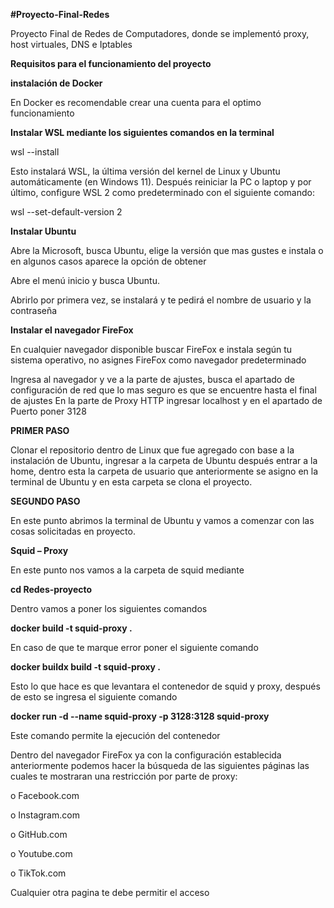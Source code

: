 **#Proyecto-Final-Redes**

Proyecto Final de Redes de Computadores, donde se implementó proxy, host virtuales, DNS e Iptables

**Requisitos para el funcionamiento del proyecto** 

**instalación de Docker**

En Docker es recomendable crear una cuenta para el optimo funcionamiento 

**Instalar WSL mediante los siguientes comandos en la terminal**

wsl --install

Esto instalará WSL, la última versión del kernel de Linux y Ubuntu automáticamente (en Windows 11). Después reiniciar la PC o laptop y por último, configure WSL 2 como predeterminado con el siguiente comando:

wsl --set-default-version 2

**Instalar Ubuntu** 

Abre la Microsoft, busca Ubuntu, elige la versión que mas gustes e instala o en algunos casos aparece la opción de obtener 

Abre el menú inicio y busca Ubuntu.

Abrirlo por primera vez, se instalará y te pedirá el nombre de usuario y la contraseña 

**Instalar el navegador FireFox**

En cualquier navegador disponible buscar FireFox e instala según tu sistema operativo, no asignes FireFox como navegador predeterminado 

Ingresa al navegador y ve a la parte de ajustes, busca el apartado de configuración de red que lo mas seguro es que se encuentre hasta el final de ajustes
En la parte de Proxy HTTP ingresar localhost y en el apartado de Puerto poner 3128

**PRIMER PASO**

Clonar el repositorio dentro de Linux que fue agregado con base a la instalación de Ubuntu, ingresar a la carpeta de Ubuntu después entrar a la home, dentro esta la carpeta de usuario que anteriormente se asigno en la terminal de Ubuntu y en esta carpeta se clona el proyecto.

**SEGUNDO PASO**

En este punto abrimos la terminal de Ubuntu y vamos a comenzar con las cosas solicitadas en proyecto.

**Squid – Proxy**

En este punto nos vamos a la carpeta de squid mediante 

**cd Redes-proyecto**

Dentro vamos a poner los siguientes comandos 

**docker build -t squid-proxy .**

En caso de que te marque error poner el siguiente comando 

**docker buildx build -t squid-proxy .**

Esto lo que hace es que levantara el contenedor de squid y proxy, después de esto se ingresa el siguiente comando 

**docker run -d --name squid-proxy -p 3128:3128 squid-proxy**

Este comando permite la ejecución del contenedor

Dentro del navegador FireFox ya con la configuración establecida anteriormente podemos hacer la búsqueda de las siguientes páginas las cuales te mostraran una restricción por parte de proxy:

o	Facebook.com

o	Instagram.com

o	GitHub.com

o	Youtube.com

o	TikTok.com

Cualquier otra pagina te debe permitir el acceso 
